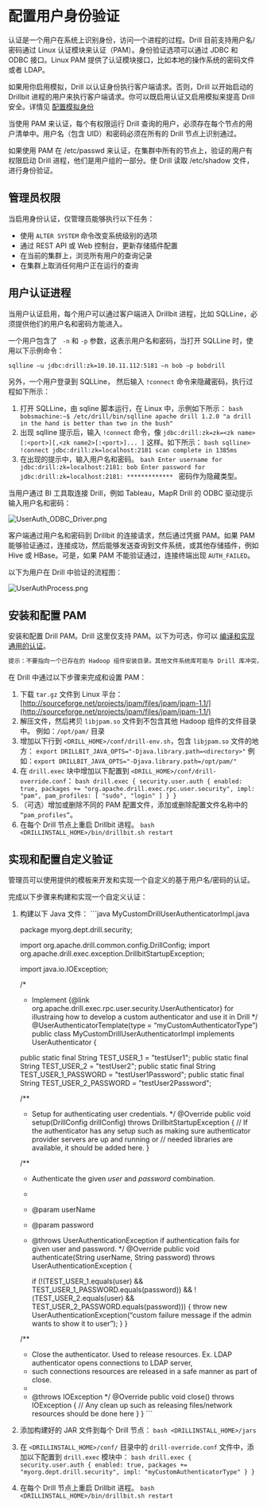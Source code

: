 # 配置用户身份验证

认证是一个用户在系统上识别身份，访问一个进程的过程。Drill 目前支持用户名/密码通过 Linux 认证模块来认证（PAM）。身份验证选项可以通过 JDBC 和 ODBC 接口。Linux PAM 提供了认证模块接口，比如本地的操作系统的密码文件或者 LDAP。

如果用你启用模拟，Drill 以认证身份执行客户端请求。否则，Drill 以开始启动的 Drillbit 进程的用户来执行客户端请求。你可以既启用认证又启用模拟来提高 Drill 安全。详情见 [配置模拟身份](4.配置模拟身份.md)

当使用 PAM 来认证，每个有权限运行 Drill 查询的用户，必须存在每个节点的用户清单中。用户名（包含 UID）和密码必须在所有的 Drill 节点上识别通过。

如果使用 PAM 在 /etc/passwd 来认证，在集群中所有的节点上，验证的用户有权限启动 Drill 进程，他们是用户组的一部分。使 Drill 读取 /etc/shadow 文件，进行身份验证。

## 管理员权限

当启用身份认证，仅管理员能够执行以下任务：
  * 使用 ``` ALTER SYSTEM ``` 命令改变系统级别的选项
  * 通过 REST API 或 Web 控制台，更新存储插件配置
  * 在当前的集群上，浏览所有用户的查询记录
  * 在集群上取消任何用户正在运行的查询

## 用户认证进程

当用户认证启用，每个用户可以通过客户端进入 Drillbit 进程，比如 SQLLine，必须提供他们的用户名和密码方能进入。

一个用户包含了 ``` -n``` 和 ``` -p ``` 参数，这表示用户名和密码，当打开 SQLLine 时，使用以下示例命令：
```bash
sqlline –u jdbc:drill:zk=10.10.11.112:5181 –n bob –p bobdrill
```

另外，一个用户登录到 SQLLine， 然后输入 ``` !connect ``` 命令来隐藏密码，执行过程如下所示：
  1. 打开 SQLLine，由 sqline 脚本运行，在 Linux 中，示例如下所示：
    ```bash
    bobsmachine:~$ /etc/drill/bin/sqlline
     apache drill 1.2.0
     "a drill in the hand is better than two in the bush"  
    ```
  2. 出现 sqlline 提示后，输入 ``` !connect ``` 命令，像 ``` jdbc:drill:zk=zk=<zk name>[:<port>][,<zk name2>[:<port>]... ] ``` 这样。如下所示：
    ```bash
    sqlline> !connect jdbc:drill:zk=localhost:2181
    scan complete in 1385ms
    ```
  3. 在出现的提示中，输入用户名和密码。
    ```bash
    Enter username for jdbc:drill:zk=localhost:2181: bob
    Enter password for jdbc:drill:zk=localhost:2181: *************
    ```
    密码作为隐藏类型。

当用户通过 BI 工具取连接 Drill，例如 Tableau，MapR Drill 的 ODBC 驱动提示输入用户名和密码：

![UserAuth_ODBC_Driver.png](../res/UserAuth_ODBC_Driver.png)

客户端通过用户名和密码到 Drillbit 的连接请求，然后通过凭据 PAM。如果 PAM 能够验证通过，连接成功，然后能够发送查询到文件系统，或其他存储插件，例如 Hive 或 HBase。可是，如果 PAM 不能验证通过，连接终端出现 ``` AUTH_FAILED ```。

以下为用户在 Drill 中验证的流程图：

![UserAuthProcess.png](../res/UserAuthProcess.png)

## 安装和配置 PAM

安装和配置 Drill PAM。Drill 这里仅支持 PAM。以下为可选，你可以 [编译和实现通用的认证](#)。
```bash
提示：不要指向一个已存在的 Hadoop 组件安装目录。其他文件系统库可能与 Drill 库冲突，导致系统错误。
```

在 Drill 中通过以下步骤来完成和设置 PAM：
  1. 下载 ``` tar.gz ``` 文件到 Linux 平台：
    [http://sourceforge.net/projects/jpam/files/jpam/jpam-1.1/](http://sourceforge.net/projects/jpam/files/jpam/jpam-1.1/)
  2. 解压文件，然后拷贝 ``` libjpam.so ``` 文件到不包含其他 Hadoop 组件的文件目录中。
    例如：``` /opt/pam/ ``` 目录
  3. 增加以下行到 ``` <DRILL_HOME>/conf/drill-env.sh ```，包含 ``` libjpam.so ``` 文件的地方：
    ``` export DRILLBIT_JAVA_OPTS="-Djava.library.path=<directory>" ```
    例如：``` export DRILLBIT_JAVA_OPTS="-Djava.library.path=/opt/pam/" ```
  4. 在 ``` drill.exec ``` 块中增加以下配置到 ``` <DRILL_HOME>/conf/drill-override.conf ```：
    ```bash
    drill.exec {
         security.user.auth {
           enabled: true,
           packages += "org.apache.drill.exec.rpc.user.security",
           impl: "pam",
           pam_profiles: [ "sudo", "login" ]
         }
    }
    ```
  5. （可选）增加或删除不同的 PAM 配置文件，添加或删除配置文件名称中的 ``` “pam_profiles” ```。
  6. 在每个 Drill 节点上重启 Drillbit 进程。
    ```bash
    <DRILLINSTALL_HOME>/bin/drillbit.sh restart
    ```

## 实现和配置自定义验证

管理员可以使用提供的模板来开发和实现一个自定义的基于用户名/密码的认证。

完成以下步骤来构建和实现一个自定义认证：
  1. 构建以下 Java 文件：
    ```java
     MyCustomDrillUserAuthenticatorImpl.java

     package myorg.dept.drill.security;

     import org.apache.drill.common.config.DrillConfig;
     import org.apache.drill.exec.exception.DrillbitStartupException;

     import java.io.IOException;

     /*
     * Implement {@link org.apache.drill.exec.rpc.user.security.UserAuthenticator} for illustraing how to develop a custom authenticator and use it in Drill
     */
     @UserAuthenticatorTemplate(type = “myCustomAuthenticatorType”)
     public class MyCustomDrillUserAuthenticatorImpl implements UserAuthenticator {

      public static final String TEST_USER_1 = "testUser1";
      public static final String TEST_USER_2 = "testUser2";
      public static final String TEST_USER_1_PASSWORD = "testUser1Password";
      public static final String TEST_USER_2_PASSWORD = "testUser2Password";

     /**
     * Setup for authenticating user credentials.
     */
      @Override
      public void setup(DrillConfig drillConfig) throws DrillbitStartupException {
        // If the authenticator has any setup such as making sure authenticator provider servers are up and running or
        // needed libraries are available, it should be added here.
      }

     /**
     * Authenticate the given <i>user</i> and <i>password</i> combination.
     *
     * @param userName
     * @param password
     * @throws UserAuthenticationException if authentication fails for given user and password.
     */
      @Override
      public void authenticate(String userName, String password) throws UserAuthenticationException {

        if (!(TEST_USER_1.equals(user) && TEST_USER_1_PASSWORD.equals(password)) &&
        !(TEST_USER_2.equals(user) && TEST_USER_2_PASSWORD.equals(password))) {
      throw new UserAuthenticationException(“custom failure message if the admin wants to show it to user”);
        }
      }

     /**
     * Close the authenticator. Used to release resources. Ex. LDAP authenticator opens connections to LDAP server,
     * such connections resources are released in a safe manner as part of close.
     *
     * @throws IOException
     */
      @Override
      public void close() throws IOException {
        // Any clean up such as releasing files/network resources should be done here
      }
     }
    ```
  2. 添加构建好的 JAR 文件到每个 Drill 节点：
    ```bash
    <DRILLINSTALL_HOME>/jars
    ```
  3. 在 ``` <DRILLINSTALL_HOME>/conf/ ``` 目录中的 ``` drill-override.conf ``` 文件中，添加以下配置到 ``` drill.exec ``` 模块中：
    ```bash
    drill.exec {
      security.user.auth {
          enabled: true,
          packages += "myorg.dept.drill.security",
          impl: "myCustomAuthenticatorType"
      }
    }  
    ```
  4. 在每个 Drill 节点上重启 Drillbit 进程。
    ```bash
    <DRILLINSTALL_HOME>/bin/drillbit.sh restart
    ```
